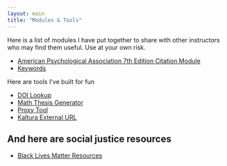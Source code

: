 ```yaml
---
layout: main
title: "Modules & Tools"
---
```

Here is a list of modules I have put together to share with other instructors who may find them useful. Use at your own risk.

* [American Psychological Association 7th Edition Citation Module](/learning/apa7/)
* [Keywords](/learning/keywords/)

Here are tools I've built for fun
* [DOI Lookup](/doi/)
* [Math Thesis Generator](/learning/math-thesis-generator/)
* [Proxy Tool](/proxy/)
* [Kaltura External URL](/kaltura)

And here are social justice resources
---
* [Black Lives Matter Resources](/learning/blm/)
